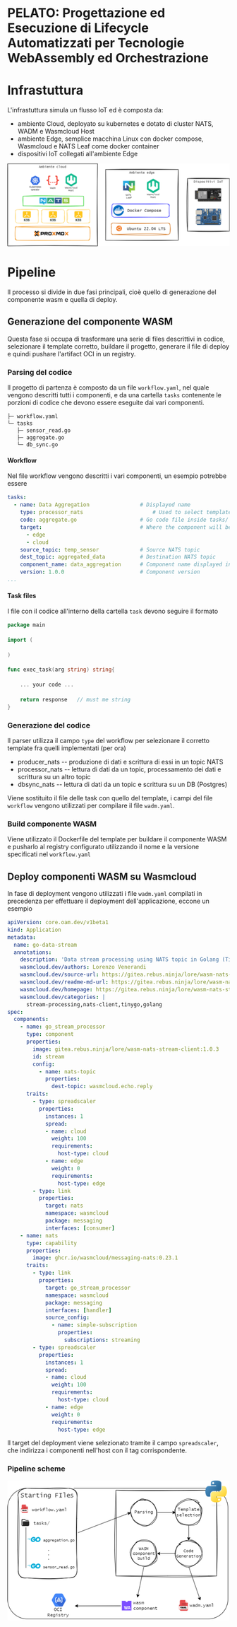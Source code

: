# PELATO: Progettazione ed Esecuzione di Lifecycle Automatizzati per Tecnologie WebAssembly ed Orchestrazione 

# Infrastuttura

L'infrastuttura simula un flusso IoT ed è composta da:
- ambiente Cloud, deployato su kubernetes e dotato di cluster NATS, WADM e Wasmcloud Host 
- ambiente Edge, semplice macchina Linux con docker compose, Wasmcloud e NATS Leaf come docker container
- dispositivi IoT collegati all'ambiente Edge

![infra](/res/img/infra.png)

# Pipeline

Il processo si divide in due fasi principali, cioè quello di generazione del componente wasm e quella di deploy.

## Generazione del componente WASM

Questa fase si occupa di trasformare una serie di files descrittivi in codice, selezionare il template corretto, buildare il progetto, generare il file di deploy e quindi pushare l'artifact OCI in un registry.

### Parsing del codice

Il progetto di partenza è composto da un file `workflow.yaml`, nel quale vengono descritti tutti i componenti, e da una cartella `tasks` contenente le porzioni di codice che devono essere eseguite dai vari componenti.

```
├─ workflow.yaml
└─ tasks
   ├─ sensor_read.go
   ├─ aggregate.go
   └─ db_sync.go
```

#### Workflow
Nel file workflow vengono descritti i vari componenti, un esempio potrebbe essere

```yaml
tasks:
  - name: Data Aggregation                # Displayed name
    type: processor_nats                      # Used to select template
    code: aggregate.go                    # Go code file inside tasks/ dir
    target:                               # Where the component will be deployed
      - edge
      - cloud
    source_topic: temp_sensor             # Source NATS topic
    dest_topic: aggregated_data           # Destination NATS topic
    component_name: data_aggregation      # Component name displayed in the OCI artifact
    version: 1.0.0                        # Component version
...
```
#### Task files

I file con il codice all'interno della cartella `task` devono seguire il formato

```go
package main

import (

)

func exec_task(arg string) string{

	... your code ...

	return response   // must me string
}
```

### Generazione del codice

Il parser utilizza il campo `type` del workflow per selezionare il corretto template fra quelli implementati (per ora)
- producer_nats -- produzione di dati e scrittura di essi in un topic NATS
- processor_nats -- lettura di dati da un topic, processamento dei dati e scrittura su un altro topic
- dbsync_nats -- lettura di dati da un topic e scrittura su un DB (Postgres)

Viene sostituito il file delle task con quello del template, i campi del file `workflow` vengono utilizzati per compilare il file `wadm.yaml`.

### Build componente WASM

Viene utilizzato il Dockerfile del template per buildare il componente WASM e pusharlo al registry configurato utilizzando il nome e la versione specificati nel `workflow.yaml`


## Deploy componenti WASM su Wasmcloud

In fase di deployment vengono utilizzati i file `wadm.yaml` compilati in precedenza per effettuare il deployment dell'applicazione, eccone un esempio

```yaml
apiVersion: core.oam.dev/v1beta1
kind: Application
metadata:
  name: go-data-stream
  annotations:
    description: 'Data stream processing using NATS topic in Golang (TinyGo), using the WebAssembly Component Model and WebAssembly Interfaces Types (WIT)'
    wasmcloud.dev/authors: Lorenzo Venerandi
    wasmcloud.dev/source-url: https://gitea.rebus.ninja/lore/wasm-nats-stream-client.git/wadm.yaml
    wasmcloud.dev/readme-md-url: https://gitea.rebus.ninja/lore/wasm-nats-stream-client.git/README.md
    wasmcloud.dev/homepage: https://gitea.rebus.ninja/lore/wasm-nats-stream-client.git
    wasmcloud.dev/categories: |
      stream-processing,nats-client,tinygo,golang
spec:
  components:
    - name: go_stream_processor
      type: component
      properties:
        image: gitea.rebus.ninja/lore/wasm-nats-stream-client:1.0.3
        id: stream
        config: 
          - name: nats-topic
            properties: 
              dest-topic: wasmcloud.echo.reply
      traits:
        - type: spreadscaler
          properties:
            instances: 1
            spread:
            - name: cloud
              weight: 100
              requirements:
                host-type: cloud
            - name: edge
              weight: 0
              requirements:
                host-type: edge
        - type: link
          properties:
            target: nats
            namespace: wasmcloud
            package: messaging
            interfaces: [consumer]
    - name: nats
      type: capability
      properties:
        image: ghcr.io/wasmcloud/messaging-nats:0.23.1
      traits:
        - type: link
          properties:
            target: go_stream_processor
            namespace: wasmcloud
            package: messaging
            interfaces: [handler]
            source_config:
              - name: simple-subscription
                properties:
                  subscriptions: streaming
        - type: spreadscaler
          properties:
            instances: 1
            spread:
            - name: cloud
              weight: 100
              requirements:
                host-type: cloud
            - name: edge
              weight: 0
              requirements:
                host-type: edge
```
Il target del deployment viene selezionato tramite il campo `spreadscaler`, che indirizza i componenti nell'host con il tag corrispondente.

### Pipeline scheme
![pipeline](res/img/pipeline.png)